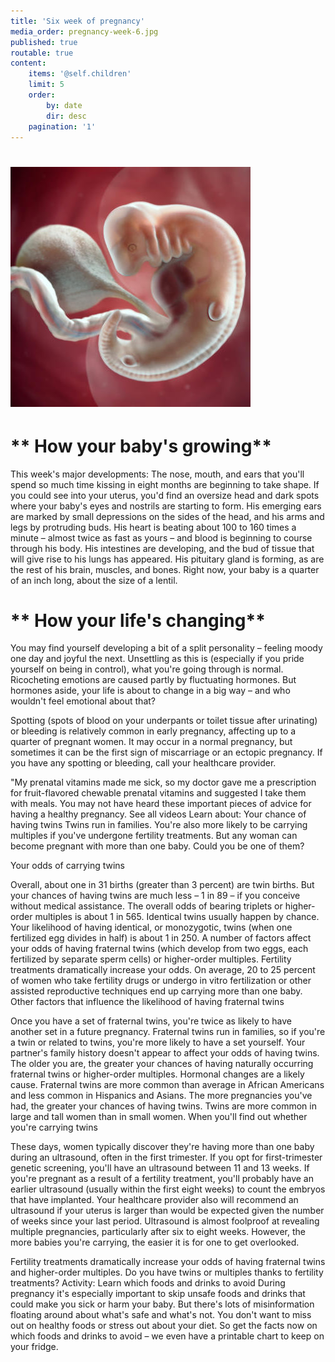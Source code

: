 ```yaml
---
title: 'Six week of pregnancy'
media_order: pregnancy-week-6.jpg
published: true
routable: true
content:
    items: '@self.children'
    limit: 5
    order:
        by: date
        dir: desc
    pagination: '1'
---
```


# ![](pregnancy-week-6.jpg)

#   **  How your baby's growing**
This week's major developments: The nose, mouth, and ears that you'll spend so much time kissing in eight months are beginning to take shape. If you could see into your uterus, you'd find an oversize head and dark spots where your baby's eyes and nostrils are starting to form. His emerging ears are marked by small depressions on the sides of the head, and his arms and legs by protruding buds. His heart is beating about 100 to 160 times a minute – almost twice as fast as yours – and blood is beginning to course through his body. His intestines are developing, and the bud of tissue that will give rise to his lungs has appeared. His pituitary gland is forming, as are the rest of his brain, muscles, and bones. Right now, your baby is a quarter of an inch long, about the size of a lentil.


#     ** How your life's changing**
You may find yourself developing a bit of a split personality – feeling moody one day and joyful the next. Unsettling as this is (especially if you pride yourself on being in control), what you're going through is normal. Ricocheting emotions are caused partly by fluctuating hormones. But hormones aside, your life is about to change in a big way – and who wouldn't feel emotional about that?

Spotting (spots of blood on your underpants or toilet tissue after urinating) or bleeding is relatively common in early pregnancy, affecting up to a quarter of pregnant women. It may occur in a normal pregnancy, but sometimes it can be the first sign of miscarriage or an ectopic pregnancy. If you have any spotting or bleeding, call your healthcare provider.

"My prenatal vitamins made me sick, so my doctor gave me a prescription for fruit-flavored chewable prenatal vitamins and suggested I take them with meals. 
You may not have heard these important pieces of advice for having a healthy pregnancy. See all videos
Learn about: Your chance of having twins
Twins run in families. You're also more likely to be carrying multiples if you've undergone fertility treatments. But any woman can become pregnant with more than one baby. Could you be one of them?

   Your odds of carrying twins

Overall, about one in 31 births (greater than 3 percent) are twin births. But your chances of having twins are much less – 1 in 89 – if you conceive without medical assistance. The overall odds of bearing triplets or higher-order multiples is about 1 in 565.
Identical twins usually happen by chance. Your likelihood of having identical, or monozygotic, twins (when one fertilized egg divides in half) is about 1 in 250.
A number of factors affect your odds of having fraternal twins (which develop from two eggs, each fertilized by separate sperm cells) or higher-order multiples. Fertility treatments dramatically increase your odds. On average, 20 to 25 percent of women who take fertility drugs or undergo in vitro fertilization or other assisted reproductive techniques end up carrying more than one baby.
Other factors that influence the likelihood of having fraternal twins

Once you have a set of fraternal twins, you're twice as likely to have another set in a future pregnancy.
Fraternal twins run in families, so if you're a twin or related to twins, you're more likely to have a set yourself. Your partner's family history doesn't appear to affect your odds of having twins.
The older you are, the greater your chances of having naturally occurring fraternal twins or higher-order multiples. Hormonal changes are a likely cause.
Fraternal twins are more common than average in African Americans and less common in Hispanics and Asians.
The more pregnancies you've had, the greater your chances of having twins.
Twins are more common in large and tall women than in small women.
When you'll find out whether you're carrying twins

These days, women typically discover they're having more than one baby during an ultrasound, often in the first trimester. If you opt for first-trimester genetic screening, you'll have an ultrasound between 11 and 13 weeks. If you're pregnant as a result of a fertility treatment, you'll probably have an earlier ultrasound (usually within the first eight weeks) to count the embryos that have implanted. Your healthcare provider also will recommend an ultrasound if your uterus is larger than would be expected given the number of weeks since your last period. Ultrasound is almost foolproof at revealing multiple pregnancies, particularly after six to eight weeks. However, the more babies you're carrying, the easier it is for one to get overlooked.

Fertility treatments dramatically increase your odds of having fraternal twins and higher-order multiples. Do you have twins or multiples thanks to fertility treatments?
Activity: Learn which foods and drinks to avoid
During pregnancy it's especially important to skip unsafe foods and drinks that could make you sick or harm your baby. But there's lots of misinformation floating around about what's safe and what's not. You don't want to miss out on healthy foods or stress out about your diet. So get the facts now on which foods and drinks to avoid – we even have a printable chart to keep on your fridge.